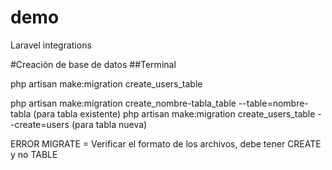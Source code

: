 # demo
Laravel integrations

#Creación de base de datos
##Terminal

php artisan make:migration create_users_table

php artisan make:migration create_nombre-tabla_table --table=nombre-tabla (para tabla existente)
php artisan make:migration create_users_table --create=users (para tabla nueva) 

ERROR MIGRATE = Verificar el formato de los archivos, debe tener CREATE y no TABLE